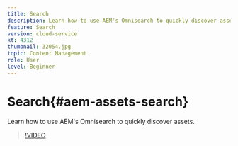 ```yaml
---
title: Search
description: Learn how to use AEM's Omnisearch to quickly discover assets.
feature: Search
version: cloud-service
kt: 4312
thumbnail: 32054.jpg
topic: Content Management
role: User
level: Beginner
---
```


# Search{#aem-assets-search}

Learn how to use AEM's Omnisearch to quickly discover assets.

>[!VIDEO](https://video.tv.adobe.com/v/32054/?quality=12&learn=on&hidetitle=true)